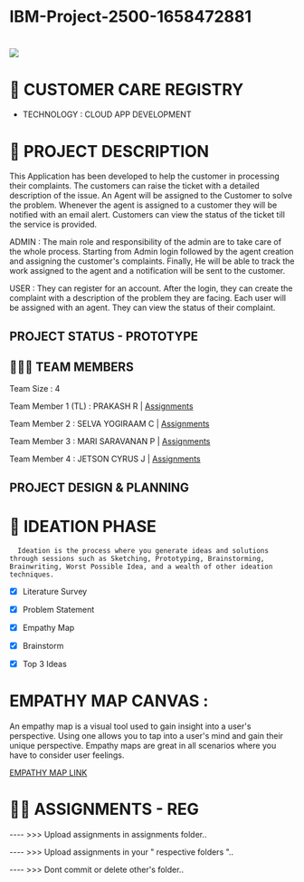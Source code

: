 # IBM-Project-2500-1658472881

<h1 align="fill" >
 <img src="https://www.revechat.com/wp-content/uploads/2020/12/24x7-customer-support.png" />
</h1>


# 🛃 CUSTOMER CARE REGISTRY

- TECHNOLOGY : CLOUD APP DEVELOPMENT


# 📒 PROJECT DESCRIPTION

This Application has been developed to help the customer in processing their complaints.  The customers can raise the ticket with a detailed description of the issue.  An Agent will be assigned to the Customer to solve the problem.  Whenever the agent is assigned to a customer they will be notified with an email alert.  Customers can view the status of the ticket till the service is provided.

 ADMIN :
 The main role and responsibility of the admin are to take care of the whole process.  Starting from Admin login followed by the agent creation and assigning the customer's complaints.  Finally, He will be able to track the work assigned to the agent and a notification will be sent to the customer.

 USER :
 They can register for an account.  After the login, they can create the complaint with a description of the problem they are facing.  Each user will be assigned with an agent.  They can view the status of their complaint.

 ## PROJECT STATUS - PROTOTYPE

## 🧑🏻‍🦰 TEAM MEMBERS

Team Size : 4

Team Member 1 (TL) : PRAKASH R     | <a href="https://github.com/IBM-EPBL/IBM-Project-2500-1658472881/tree/main/Assignments/PRAKASH%20R">Assignments</a>

Team Member 2 : SELVA YOGIRAAM C   | <a href="https://github.com/IBM-EPBL/IBM-Project-2500-1658472881/tree/main/Assignments/SELVA%20YOGIRAM">Assignments</a>

Team Member 3 : MARI SARAVANAN P   | <a href="https://github.com/IBM-EPBL/IBM-Project-2500-1658472881/tree/main/Assignments/MARI%20SARAVANAN%20P">Assignments</a>

Team Member 4 : JETSON CYRUS J     | <a href="https://github.com/IBM-EPBL/IBM-Project-2500-1658472881/tree/main/Assignments/JETSON%20CYRUS%20J">Assignments</a>


## PROJECT DESIGN & PLANNING
# 🧩 IDEATION PHASE

      Ideation is the process where you generate ideas and solutions through sessions such as Sketching, Prototyping, Brainstorming, Brainwriting, Worst Possible Idea, and a wealth of other ideation techniques.
- [x] Literature Survey
- [x] Problem Statement
- [x] Empathy Map
- [x] Brainstorm
- [x] Top 3 Ideas


# EMPATHY MAP CANVAS :

An empathy map is a visual tool used to gain insight into a user's perspective. Using one allows you to tap into a user's mind and gain their unique perspective. Empathy maps are great in all scenarios where you have to consider user feelings.

[EMPATHY MAP LINK ](https://github.com/IBM-EPBL/IBM-Project-2500-1658472881/tree/main/Project%20Design%20%26%20Planning/Ideation%20Phase/Emphathy%20Map)

# 😶‍🌫️ ASSIGNMENTS - REG

---- >>> Upload assignments in assignments folder..

---- >>> Upload assignments in your " respective folders "..

---- >>> Dont commit or delete other's folder..
